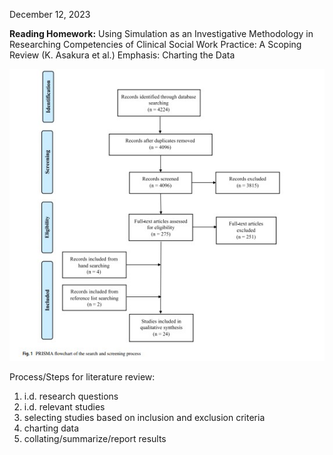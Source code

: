 December 12, 2023 

**Reading Homework:** Using Simulation as an Investigative Methodology in Researching Competencies of Clinical Social Work Practice: A Scoping Review (K. Asakura et al.)
Emphasis: Charting the Data 

![chart explaining the process of data analysis in Asakura et al. articule](asakura_data_chart.jpg)

Process/Steps for literature review:
1. i.d. research questions
2. i.d. relevant studies
3. selecting studies based on inclusion and exclusion criteria
4. charting data
5. collating/summarize/report results

